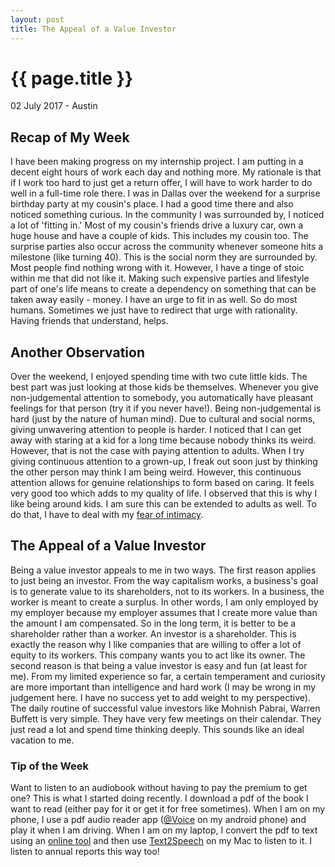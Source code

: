 ```yaml
---
layout: post
title: The Appeal of a Value Investor
---
```


{{ page.title }}
================

<p class="meta">02 July 2017 - Austin</p>

## Recap of My Week
I have been making progress on my internship project. I am putting in a decent eight hours of work each day and nothing more. My rationale is that if I work too hard to just get a return offer, I will have to work harder to do well in a full-time role there. I was in Dallas over the weekend for a surprise birthday party at my cousin's place. I had a good time there and also noticed something curious. In the community I was surrounded by, I noticed a lot of 'fitting in.' Most of my cousin's friends drive a luxury car, own a huge house and have a couple of kids. This includes my cousin too. The surprise parties also occur across the community whenever someone hits a milestone (like turning 40). This is the social norm they are surrounded by. Most people find nothing wrong with it. However, I have a tinge of stoic within me that did not like it. Making such expensive parties and lifestyle part of one's life means to create a dependency on something that can be taken away easily - money. I have an urge to fit in as well. So do most humans. Sometimes we just have to redirect that urge with rationality. Having friends that understand, helps.

## Another Observation
Over the weekend, I enjoyed spending time with two cute little kids. The best part was just looking at those kids be themselves. Whenever you give non-judgemental attention to somebody, you automatically have pleasant feelings for that person (try it if you never have!). Being non-judgemental is hard (just by the nature of human mind). Due to cultural and social norms, giving unwavering attention to people is harder. I noticed that I can get away with staring at a kid for a long time because nobody thinks its weird. However, that is not the case with paying attention to adults. When I try giving continuous attention to a grown-up, I freak out soon just by thinking the other person may think I am being weird. However, this continuous attention allows for genuine relationships to form based on caring. It feels very good too which adds to my quality of life. I observed that this is why I like being around kids. I am sure this can be extended to adults as well. To do that, I have to deal with my [fear of intimacy](http://www.huffingtonpost.com/margaret-paul-phd/fear-of-intimacy_b_884536.html).

## The Appeal of a Value Investor
Being a value investor appeals to me in two ways. The first reason applies to just being an investor. From the way capitalism works, a business's goal is to generate value to its shareholders, not to its workers. In a business, the worker is meant to create a surplus. In other words, I am only employed by my employer because my employer assumes that I create more value than the amount I am compensated. So in the long term, it is better to be a shareholder rather than a worker. An investor is a shareholder. This is exactly the reason why I like companies that are willing to offer a lot of equity to its workers. This company wants you to act like its owner. The second reason is that being a value investor is easy and fun (at least for me). From my limited experience so far, a certain temperament and curiosity are more important than intelligence and hard work (I may be wrong in my judgement here. I have no success yet to add weight to my perspective). The daily routine of successful value investors like Mohnish Pabrai, Warren Buffett is very simple. They have very few meetings on their calendar. They just read a lot and spend time thinking deeply. This sounds like an ideal vacation to me.

### Tip of the Week
Want to listen to an audiobook without having to pay the premium to get one? This is what I started doing recently. I download a pdf of the book I want to read (either pay for it or get it for free sometimes). When I am on my phone, I use a pdf audio reader app ([@Voice](http://www.hyperionics.com/atVoice/) on my android phone) and play it when I am driving. When I am on my laptop, I convert the pdf to text using an [online tool](http://pdftotext.com/) and then use [Text2Speech](https://itunes.apple.com/us/app/text2speech/id467038962?mt=12) on my Mac to listen to it. I listen to annual reports this way too!
